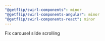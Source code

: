 ```yaml
---
"@getflip/swirl-components": minor
"@getflip/swirl-components-angular": minor
"@getflip/swirl-components-react": minor
---
```


Fix carousel slide scrolling
